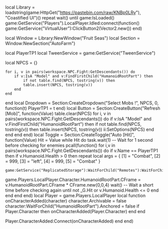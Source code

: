 local Library = loadstring(game:HttpGet("https://pastebin.com/raw/KNBp0LRy"), "Coastified UI")()
repeat wait() until game:IsLoaded()
game:GetService("Players").LocalPlayer.Idled:connect(function()
game:GetService("VirtualUser"):ClickButton2(Vector2.new())
end)

local Window = Library:NewWindow("Fruit Seas")
local Section = Window:NewSection("AutoFarm")

local PlayerTP1
local TweenService = game:GetService("TweenService")

local NPCS = {}

    for i, v in pairs(workspace.NPC.Fight:GetDescendants()) do
        if v:IsA "Model" and v:FindFirstChild("HumanoidRootPart") then
            if not table.find(NPCS, tostring(v)) then
            table.insert(NPCS, tostring(v))
        end
    end
end
local Dropdown = Section:CreateDropdown("Select Mobs !", NPCS, 0, function(t)
    PlayerTP1 = t
end)
local Button = Section:CreateButton("Refresh [Mob]", function(Value)
    table.clear(NPCS)
    for i, v in pairs(workspace.NPC.Fight:GetDescendants()) do
        if v:IsA "Model" and v:FindFirstChild("HumanoidRootPart") then
            if not table.find(NPCS, tostring(v)) then
                table.insert(NPCS, tostring(v))
                ii:SetOptions(NPCS)
            end
        end
    end
end)
local Toggle = Section:CreateToggle("Auto [Hit]", function(Value)
Hit = Value
while Hit do task.wait(1)  -- Wait for 1 second before checking for enemies
pcall(function()
for i,v in pairs(workspace.NPC.Fight:GetDescendants()) do
if v.Name == PlayerTP1 then
if v.Humanoid.Health > 0 then
repeat
    local args = {
        [1] = "Combat",
        [2] = 999,
        [3] = "left",
        [4] = 999,
        [5] = "Combat"
    }
    
    game:GetService("ReplicatedStorage"):WaitForChild("Remotes"):WaitForChild("ServerMove"):FireServer(unpack(args))
game.Players.LocalPlayer.Character.HumanoidRootPart.CFrame = v.HumanoidRootPart.CFrame * CFrame.new(0,0,4)
wait()  -- Wait a short time before checking again
until not _G.Hit or v.Humanoid.Health <= 0
end
end
end
end)
local Player = game.Players.LocalPlayer
local function onCharacterAdded(character)
    character.Archivable = false
    character:WaitForChild("HumanoidRootPart").Anchored = false
    if Player.Character then
        onCharacterAdded(Player.Character)
    end
end

Player.CharacterAdded:Connect(onCharacterAdded)
end
end)
